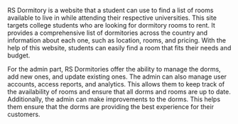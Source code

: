 RS Dormitory is a website that a student can use to find a list of rooms available to live in while attending their respective universities. This site targets college students who are looking for dormitory rooms to rent. It provides a comprehensive list of dormitories across the country and information about each one, such as location, rooms, and pricing. With the help of this website, students can easily find a room that fits their needs and budget.

For the admin part, RS Dormitories offer the ability to manage the dorms, add new ones, and update existing ones. The admin can also manage user accounts, access reports, and analytics. This allows them to keep track of the availability of rooms and ensure that all dorms and rooms are up to date. Additionally, the admin can make improvements to the dorms. This helps them ensure that the dorms are providing the best experience for their customers.
